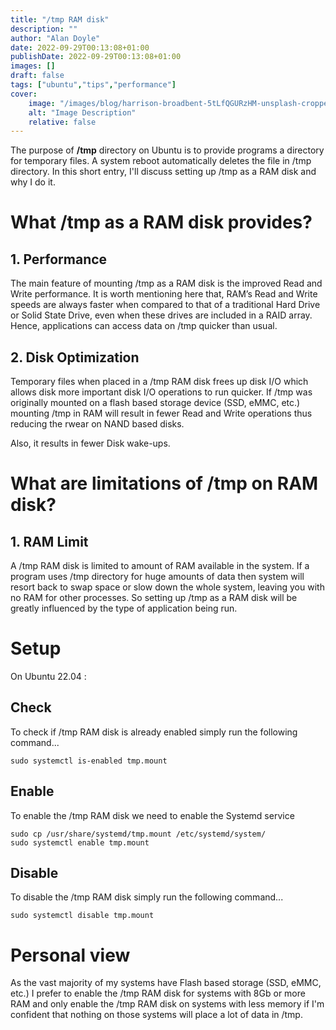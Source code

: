 ```yaml
---
title: "/tmp RAM disk"
description: ""
author: "Alan Doyle"
date: 2022-09-29T00:13:08+01:00
publishDate: 2022-09-29T00:13:08+01:00
images: []
draft: false
tags: ["ubuntu","tips","performance"]
cover:
    image: "/images/blog/harrison-broadbent-5tLfQGURzHM-unsplash-cropped.jpg"
    alt: "Image Description"
    relative: false
---
```


The purpose of **/tmp** directory on Ubuntu is to provide programs a directory for temporary files. A system reboot automatically deletes the file in /tmp directory. In this short entry, I'll discuss setting up /tmp as a RAM disk and why I do it.

# What /tmp as a RAM disk provides?

## 1. Performance

The main feature of mounting /tmp as a RAM disk is the improved Read and Write performance. It is worth mentioning here that, RAM’s Read and Write speeds are always faster when compared to that of a traditional Hard Drive or Solid State Drive, even when these drives are included in a RAID array. Hence, applications can access data on /tmp quicker than usual.

## 2. Disk Optimization

Temporary files when placed in a /tmp RAM disk frees up disk I/O which allows disk more important disk I/O operations to run quicker. If /tmp was originally mounted on a flash based storage device (SSD, eMMC, etc.) mounting /tmp in RAM will result in fewer Read and Write operations thus reducing the rwear on NAND based disks.

Also, it results in fewer Disk wake-ups.

# What are limitations of /tmp on RAM disk?

## 1. RAM Limit

A /tmp RAM disk is limited to amount of RAM available in the system. If a program uses /tmp directory for huge amounts of data then system will resort back to swap space or slow down the whole system, leaving you with no RAM for other processes. So setting up /tmp as a RAM disk will be greatly influenced by the type of application being run.

# Setup

On Ubuntu 22.04 :

## Check

To check if /tmp RAM disk is already enabled simply run the following command...

```no-highlight
sudo systemctl is-enabled tmp.mount
```

## Enable

To enable the /tmp RAM disk we need to enable the Systemd service

```no-highlight
sudo cp /usr/share/systemd/tmp.mount /etc/systemd/system/
sudo systemctl enable tmp.mount
```

## Disable

To disable the /tmp RAM disk simply run the following command...

```no-highlight
sudo systemctl disable tmp.mount
```

# Personal view

As the vast majority of my systems have Flash based storage (SSD, eMMC, etc.) I prefer to enable the /tmp RAM disk for systems with 8Gb or more RAM and only enable the /tmp RAM disk on systems with less memory if I'm confident that nothing on those systems will place a lot of data in /tmp.
